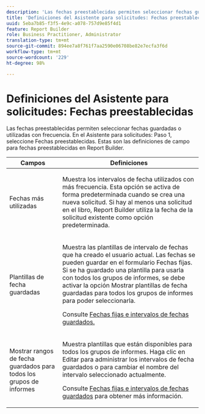 ```yaml
---
description: 'Las fechas preestablecidas permiten seleccionar fechas guardadas o utilizadas con frecuencia. En el Asistente para solicitudes: Paso 1, seleccione Fechas preestablecidas. Estas son las definiciones de campo para fechas preestablecidas en Report Builder.'
title: 'Definiciones del Asistente para solicitudes: Fechas preestablecidas'
uuid: 5eba7b85-f3f5-4e9c-a078-757d9e85f4d1
feature: Report Builder
role: Business Practitioner, Administrator
translation-type: tm+mt
source-git-commit: 894ee7a8f761f7aa2590e06708be82e7ecfa3f6d
workflow-type: tm+mt
source-wordcount: '229'
ht-degree: 98%

---
```



# Definiciones del Asistente para solicitudes: Fechas preestablecidas

Las fechas preestablecidas permiten seleccionar fechas guardadas o utilizadas con frecuencia. En el Asistente para solicitudes: Paso 1, seleccione Fechas preestablecidas. Estas son las definiciones de campo para fechas preestablecidas en Report Builder.

<table id="table_620F3BD3FD1B4C85A0319107EC03D54F"> 
 <thead> 
  <tr> 
   <th colname="col1" class="entry"> Campos </th> 
   <th colname="col2" class="entry"> Definiciones </th> 
  </tr> 
 </thead>
 <tbody> 
  <tr> 
   <td colname="col1"> <p>Fechas más utilizadas </p> </td> 
   <td colname="col2"> <p>Muestra los intervalos de fecha utilizados con más frecuencia. Esta opción se activa de forma predeterminada cuando se crea una nueva solicitud. Si hay al menos una solicitud en el libro, Report Builder utiliza la fecha de la solicitud existente como opción predeterminada. </p> </td> 
  </tr> 
  <tr> 
   <td colname="col1"> <p> Plantillas de fecha guardadas </p> </td> 
   <td colname="col2"> <p>Muestra las plantillas de intervalo de fechas que ha creado el usuario actual. Las fechas se pueden guardar en el formulario <span class="wintitle">Fechas fijas</span>. Si se ha guardado una plantilla para usarla con todos los grupos de informes, se debe activar la opción <span class="wintitle">Mostrar plantillas de fecha guardadas para todos los grupos de informes</span> para poder seleccionarla. </p> <p>Consulte <a href="/help/analyze/report-builder/data-requests/configuring-report-dates/t-fixed-dates-and-saved-date-ranges.md"   > Fechas fijas e intervalos de fechas guardados. </a> </p> </td> 
  </tr> 
  <tr> 
   <td colname="col1"> <p>Mostrar rangos de fecha guardados para todos los grupos de informes </p> </td> 
   <td colname="col2"> <p> Muestra plantillas que están disponibles para todos los grupos de informes. Haga clic en <span class="wintitle">Editar</span> para administrar los intervalos de fecha guardados o para cambiar el nombre del intervalo seleccionado actualmente. </p> <p>Consulte <a href="/help/analyze/report-builder/data-requests/configuring-report-dates/t-fixed-dates-and-saved-date-ranges.md"   > Fechas fijas e intervalos de fechas guardados</a> para obtener más información. </p> </td> 
  </tr> 
 </tbody> 
</table>

